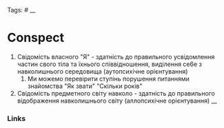 Tags: #
__
# Conspect

1. Свідомість власного "Я" - здатність до правильного усвідомлення частин свого тіла та їхнього співвідношення, виділення се6е з навколишнього середовища (аутопсихічне орієнтування)
	1. Ми можемо перевірити ступінь порушення  питаннями знайомства "Як звати" "Скільки років"
2. Свідомість предметного світу навколо - здатність до правильного відображення навколишнього світу (аллопсихічне орієнтування)
__
### Links
